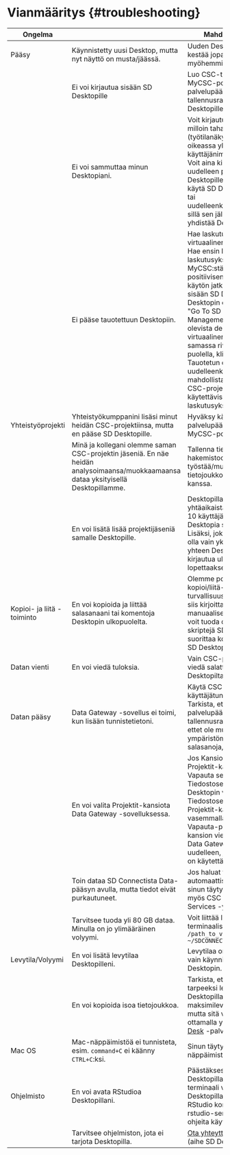 # Vianmääritys {#troubleshooting}

| Ongelma               |                                                                                                                                    | Mahdollinen ratkaisu                                                                                                                                                                                                                                                                                                                |
|-----------------------|------------------------------------------------------------------------------------------------------------------------------------|----------------------------------------------------------------------------------------------------------------------------------------------------------------------------------------------------------------------------------------------------------------------------------------------------------------------------------|
| Pääsy                | Käynnistetty uusi Desktop, mutta nyt näyttö on musta/jäässä.                                                                       | Uuden Desktopin luominen voi kestää jopa 30 minuuttia. Palaa myöhemmin takaisin.                                                                                                                                                                                                                                                        |
|                       | Ei voi kirjautua sisään SD Desktopille                                                                                             | Luo CSC-tili ja projekti MyCSC-portaalissa. Lisää palvelupääsy Allasille (CSC:n tallennusratkaisu) ja SD Desktopille projektiisi.                                                                                                                                                                                     |
|                       | Ei voi sammuttaa minun Desktopiani.                                                                                                 | Voit kirjautua ulos Desktopilta milloin tahansa (työtilanäkymässä, selaimen oikeassa yläkulmassa, valitse käyttäjänimesi ja kirjaudu ulos). Voit aina kirjautua sisään uudelleen päästäksesi takaisin Desktopillesi. Älä koskaan käytä SD Desktopilla lukitus- tai uudelleenkäynnistyspainikkeita, sillä sen jälkeen et voi enää yhdistää Desktopia uudelleen. |
|                       | Ei pääse tauotettuun Desktopiin.                                                                                                   | Hae laskutusyksiköitä ja avaa virtuaalinen desktop uudelleen. Hae ensin lisää laskutusyksiköitä projektiisi MyCSC:stä. Tämä antaa positiivisen saldon palvelun käytön jatkamiseen. Kirjaudu sisään SD Desktopille. SD Desktopin etusivulla, klikkaa "Go To SD Desktop Management". Valitse saatavilla olevista desktoppareista oikea virtuaalinen desktop ja samassa rivissä oikealla puolella, klikkaa "Resume". Tauotetun desktopin uudelleenkäynnistys on mahdollista vain aktiivisille CSC-projekteille, joilla on käytettävissä olevia laskutusyksiköitä. |
| Yhteistyöprojekti | Yhteistyökumppanini lisäsi minut heidän CSC-projektiinsa, mutta en pääse SD Desktopille. | Hyväksy käyttöehdot ja lisää palvelupääsy SD Desktopille MyCSC-portaalissa. | 
|                       | Minä ja kollegani olemme saman CSC-projektin jäseniä. En näe heidän analysoimaansa/muokkaamaansa dataa yksityisellä Desktopillamme. | Tallenna tiedostot Shared-hakemistoon, jos sinun täytyy työstää/muokata tiedostoja tai tietojoukkoja kollegojesi kanssa. | 
|                       | En voi lisätä lisää projektijäseniä samalle Desktopille. | Desktopillasi on liian monta yhtäaikaista yhteyttä. Enintään 10 käyttäjää voi käyttää samaa Desktopia samanaikaisesti. Lisäksi, jokaisella käyttäjällä voi olla vain yksi aktiivinen yhteys yhteen Desktoppiin. Muista kirjautua ulos Desktopilta lopettaaksesi aktiivinen istunto. |
| Kopioi- ja liitä -toiminto  | En voi kopioida ja liittää salasanaani tai komentoja Desktopin ulkopuolelta.                                                                   | Olemme poistaneet käytöstä kopioi/liitä-vaihtoehdot turvallisuussyistä. Sinun täytyy siis kirjoittaa kaikki manuaalisesti. Vaihtoehtoisesti voit tuoda dokumentteja tai skriptejä SD Connectiin ja suorittaa kopioi-liitä -prosessin SD Desktopin sisällä.                                         |
| Datan vienti           | En voi viedä tuloksia.                                                                                                             | Vain CSC-projektipäällikkö voi viedä salattuja tuloksia SD Desktopilta turvallisuussyistä. |
| Datan pääsy           | Data Gateway -sovellus ei toimi, kun lisään tunnistetietoni.                                                           | Käytä CSC-tilisi käyttäjätunnusta ja salasanaa. Tarkista, että projektillasi on palvelupääsy Allasille (CSC:n tallennusratkaisu). Varmista, ettet ole muuttanut ympäristömuuttujiasi. Älä käytä salasanoja, joissa on `@`.                                                                                            |
|                       | En voi valita Projektit-kansiota Data Gateway -sovelluksessa.                                                                                                           |  Jos Kansion kenttä on tyhjä, Projektit-kansio on varattu. Vapauta se: Avaa Tiedostoselain valikosta Desktopin vasemmalla puolella. Tiedostoselaimen sisällä, etsi Projektit-kansio valikosta vasemmalla. Napsauta Vapauta-painiketta Projektit-kansion vieressä. Tämä sulkee Data Gatewayn. Käynnistä se uudelleen, ja Projektit-kansio on käytettävissä.                                                     |
|                       | Toin dataa SD Connectista Data-pääsyn avulla, mutta tiedot eivät purkautuneet.                                           | Jos haluat tietojen purkautuvan automaattisesti SD Desktopilla, sinun täytyy salata tiedostot myös CSC Sensitive Data Services -yleisavaimella.                                                                                                                                  |
|                       | Tarvitsee tuoda yli 80 GB dataa. Minulla on jo ylimääräinen volyymi.                                                            | Voit liittää lisätyn volyymin terminaalistasi: `ls -s /path_to_volume_mount_point ~/SDCONNECTDATA`                                                                                           |
| Levytila/Volyymi    | En voi lisätä levytilaa Desktopilleni.                                                                                               | Levytilaa on mahdollista lisätä vain käynnistäessäsi uuden Desktopin.                                                                                                                                                                                   |
|                       | En voi kopioida isoa tietojoukkoa.                                                                                                | Tarkista, että sinulla on tarpeeksi levytilaa Desktopillasi. Kunkin Desktopin maksimilevytila on 280 GB, mutta sitä voidaan laajentaa ottamalla yhteyttä [CSC Service Desk](../../support/contact.md) -palveluun.                                                                                                                                          |
| Mac OS                | Mac-näppäimistöä ei tunnisteta, esim. `command+C` ei käänny `CTRL+C`:ksi.                                                         | Sinun täytyy muuttaa näppäimistöasetuksia.                                                                                                                                                                                                                                                                                        |
| Ohjelmisto              | En voi avata RStudioa Desktopillani.                                                                                                 | Päästäksesi RStudioon SD Desktopilla sinun täytyy avata terminaali virtuaalisella Desktopillasi ja käynnistää RStudio komennolla start-rstudio-server. Katso lisää ohjeita käyttäjän oppaasta yllä.                                                                                                      |
|                       | Tarvitsee ohjelmiston, jota ei tarjota Desktopilla.                                                                                            | [Ota yhteyttä CSC Service Desk](../../support/contact.md) (aihe SD Desktop)                                                                                                                                                                                                                                                                            |